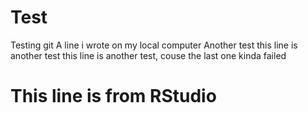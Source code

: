 # Test
Testing git
 A line i wrote on my local computer
Another test
this line is another test
this line is another test, couse the last one kinda failed
# This line is from RStudio 
